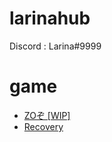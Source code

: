 # larinahub

Discord : Larina#9999

# game
- [ZOぞ [WIP]](https://www.roblox.com/games/6678877691/ZO-WIP)
- [Recovery](https://www.roblox.com/games/6405808840/Recovery)
